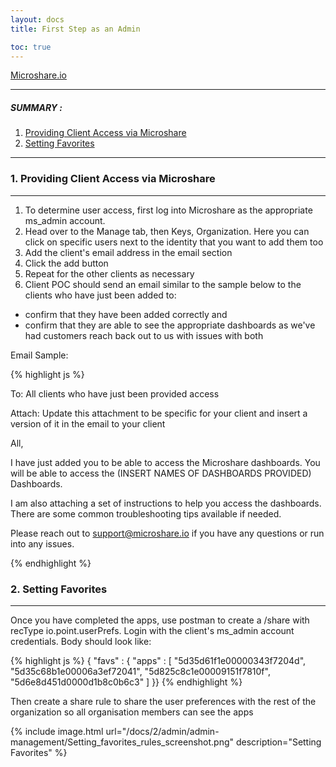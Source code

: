 ```yaml
---
layout: docs
title: First Step as an Admin

toc: true
---
```


[Microshare.io](https://microshare.io)

---------------------------------------

##### SUMMARY : 

1. [Providing Client Access via Microshare](./#1-part-A)
2. [Setting Favorites](./#2-part-2)


---------------------------------------



### 1. Providing Client Access via Microshare
---------------------------------------

1. To determine user access, first log into Microshare as the appropriate ms_admin account. 
2. Head over to the Manage tab, then Keys, Organization. Here you can click on specific users next to the identity that you want to add them too 
3. Add the client's email address in the email section
4. Click the add button 
5. Repeat for the other clients as necessary 
6. Client POC should send an email similar to the sample below to the clients who have just been added to:
* confirm that they have been added correctly and 
* confirm that they are able to see the appropriate dashboards as we've had customers reach back out to us with issues with both 

Email Sample: 

 
{% highlight js %}

To: All clients who have just been provided access 

Attach: Update this attachment to be specific for your client and insert a version of it in the email to your client  

All, 

 
I have just added you to be able to access the Microshare dashboards.  You will be able to access the (INSERT NAMES OF DASHBOARDS PROVIDED) Dashboards. 

I am also attaching a set of instructions to help you access the dashboards.  There are some common troubleshooting tips available if needed. 

 
Please reach out to support@microshare.io if you have any questions or run into any issues. 

{% endhighlight %}

### 2. Setting Favorites
---------------------------------------

Once you have completed the apps, use postman to create a /share with recType io.point.userPrefs. Login with the client's ms_admin account credentials.  Body should look like: 

{% highlight js %}
  { "favs" : { "apps" : [ "5d35d61f1e00000343f7204d", "5d35c68b1e00006a3ef72041", "5d825c8c1e00009151f7810f", "5d6e8d451d0000d1b8c0b6c3" ] }} 
{% endhighlight %}

Then create a share rule to share the user preferences with the rest of the organization so all organisation members can see the apps

{% include image.html url="/docs/2/admin/admin-management/Setting_favorites_rules_screenshot.png" description="Setting Favorites" %}


